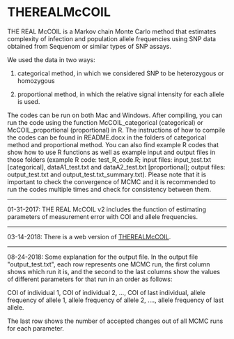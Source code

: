 # THEREALMcCOIL

THE REAL McCOIL is a Markov chain Monte Carlo method that estimates complexity of infection and population allele frequencies using SNP data obtained from Sequenom or similar types of SNP assays.  

We used the data in two ways:

1. categorical method, in which we considered SNP to be heterozygous or homozygous

2. proportional method, in which the relative signal intensity for each allele is used.

The codes can be run on both Mac and Windows. After compiling, you can run the code using the function McCOIL_categorical (categorical) or McCOIL_proportional (proportional) in R.
The instructions of how to compile the codes can be found in README.docx in the folders of categorical method and proportional method. You can also find example R codes that show how to use R functions as well as example input and output files in those folders (example R code: test_R_code.R; input files: input_test.txt [categorical], dataA1_test.txt and dataA2_test.txt [proportional]; output files: output_test.txt and output_test.txt_summary.txt). Please note that it is important to check the convergence of MCMC and it is recommended to run the codes multiple times and check for consistency between them.

***
01-31-2017: THE REAL McCOIL v2 includes the function of estimating parameters of measurement error with COI and allele frequencies.
***
03-14-2018: There is a web version of [THEREALMcCOIL](http://35.196.107.63/run). 
***
08-24-2018: Some explanation for the output file.
In the output file "output_test.txt", each row represents one MCMC run, the first column shows which run it is, and the second to the last columns show the values of different parameters for that run in an order as follows:

COI of individual 1, COI of individual 2, ..., COI of last individual, allele frequency of allele 1, allele frequency of allele 2, ...., allele frequency of last allele.

The last row shows the number of accepted changes out of all MCMC runs for each parameter.
